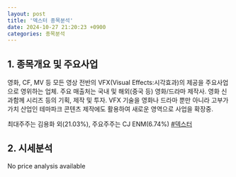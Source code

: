 ```yaml
---
layout: post
title: '덱스터 종목분석'
date: 2024-10-27 21:20:23 +0900
categories: 종목분석
---
```


## 1. 종목개요 및 주요사업

영화, CF, MV 등 모든 영상 전반의 VFX(Visual Effects:시각효과)의 제공을 주요사업으로 영위하는 업체. 주요 매출처는 국내 및 해외(중국 등) 영화/드라마 제작사. 영화 신과함께 시리즈 등의 기획, 제작 및 투자. VFX 기술을 영화나 드라마 뿐만 아니라 고부가가치 산업인 테마파크 콘텐츠 제작에도 활용하여 새로운 영역으로 사업을 확장중.

최대주주는 김용화 외(21.03%), 주요주주는 CJ ENM(6.74%)
[#덱스터](#)

## 2. 시세분석

No price analysis available
